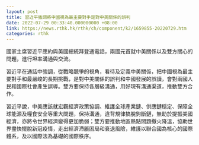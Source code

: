 ```yaml
---
layout: post
title: 習近平強調將中國視為最主要對手是對中美關係的誤判
date: 2022-07-29 00:33:40.000000000 +08:00
link: https://news.rthk.hk/rthk/ch/component/k2/1659855-20220729.htm
categories: rthk
---
```


國家主席習近平應約與美國總統拜登通電話，兩國元首就中美關係以及雙方關心的問題，進行坦率溝通與交流。

習近平在通話中強調，從戰略競爭的視角，看待及定義中美關係，把中國視為最主要對手和最嚴峻的長期挑戰，是對中美關係的誤判和中國發展的誤讀，會對兩國人民和國際社會產生誤導。雙方要保持各層級溝通，用好現有溝通渠道，推動雙方合作。

習近平說，中美應該就宏觀經濟政策協調、維護全球產業鏈、供應鏈穩定、保障全球能源及糧食安全等重大問題，保持溝通，違背規律搞脫鉤斷鏈，無助於提振美國經濟，亦將令世界經濟變得更加脆弱；雙方要推動地區熱點問題撤火降溫，協助世界盡快擺脫新冠疫情，走出經濟滯脹困局和衰退風險，維護以聯合國為核心的國際體系，及以國際法為基礎的國際秩序。
